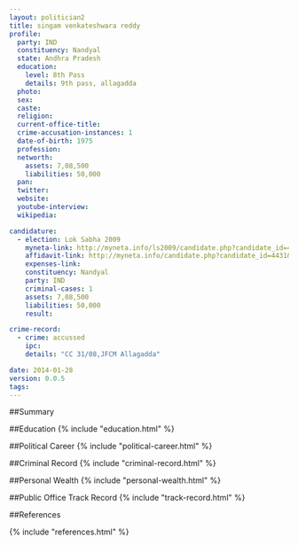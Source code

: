 ```yaml
---
layout: politician2
title: singam venkateshwara reddy
profile: 
  party: IND
  constituency: Nandyal
  state: Andhra Pradesh
  education: 
    level: 8th Pass
    details: 9th pass, allagadda
  photo: 
  sex: 
  caste: 
  religion: 
  current-office-title: 
  crime-accusation-instances: 1
  date-of-birth: 1975
  profession: 
  networth: 
    assets: 7,08,500
    liabilities: 50,000
  pan: 
  twitter: 
  website: 
  youtube-interview: 
  wikipedia: 

candidature: 
  - election: Lok Sabha 2009
    myneta-link: http://myneta.info/ls2009/candidate.php?candidate_id=4431
    affidavit-link: http://myneta.info/candidate.php?candidate_id=4431&scan=original
    expenses-link: 
    constituency: Nandyal 
    party: IND
    criminal-cases: 1
    assets: 7,08,500
    liabilities: 50,000
    result:  

crime-record: 
  - crime: accussed
    ipc: 
    details: "CC 31/08,JFCM Allagadda" 

date: 2014-01-28
version: 0.0.5
tags: 
---
```

##Summary


##Education
{% include "education.html" %}


##Political Career
{% include "political-career.html" %}


##Criminal Record
{% include "criminal-record.html" %}


##Personal Wealth
{% include "personal-wealth.html" %}


##Public Office Track Record
{% include "track-record.html" %}


##References


{% include "references.html" %}